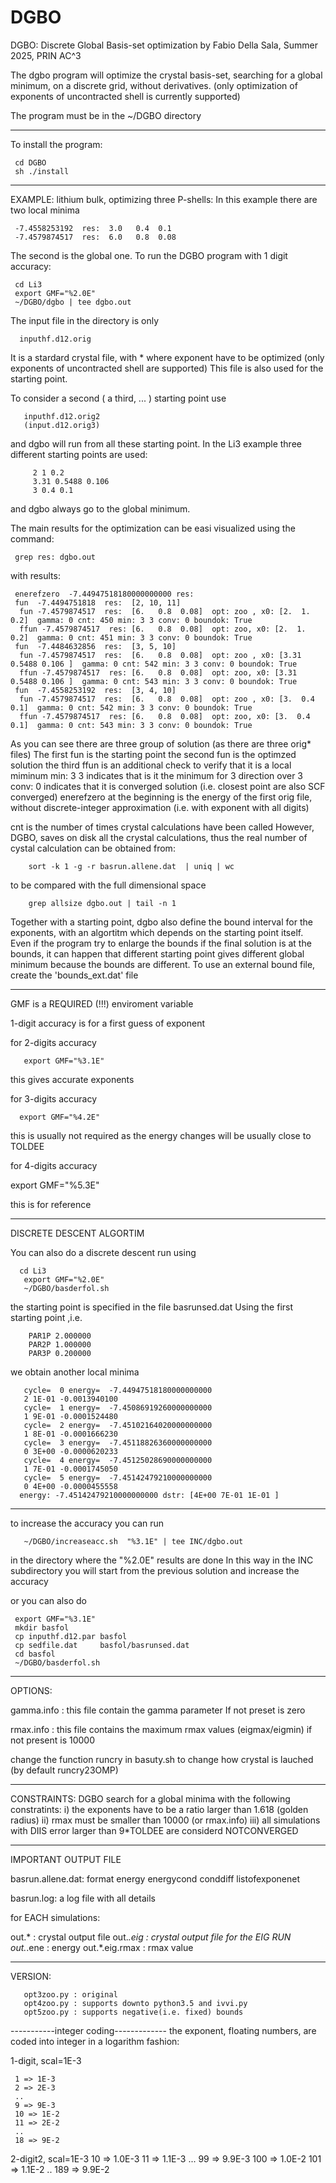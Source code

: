 # DGBO

DGBO: Discrete Global Basis-set optimization
by Fabio Della Sala, Summer 2025, PRIN AC^3


The dgbo program will optimize the crystal basis-set, searching for a global minimum, on a discrete grid, without derivatives.
(only optimization of exponents of uncontracted shell is currently supported)


The program must be in the ~/DGBO directory

------------------------------------------------------
To install the program:

     cd DGBO
     sh ./install
-------------------------------------------------------
EXAMPLE: lithium bulk, optimizing three P-shells:
In this example there are two local minima

     -7.4558253192  res:  3.0   0.4  0.1 
     -7.4579874517  res:  6.0   0.8  0.08
The second is the global one.
To run the DGBO program with 1 digit accuracy:

     cd Li3
     export GMF="%2.0E"
     ~/DGBO/dgbo | tee dgbo.out

The input file in the directory is only

      inputhf.d12.orig

It is a stardard crystal file, with * where exponent have to be optimized
(only exponents of uncontracted shell are supported)
This file is also used for the starting point.

To consider a second ( a third, ... )  starting point use

       inputhf.d12.orig2
       (input.d12.orig3)

and dgbo will run from all these starting point.
In the Li3 example three different starting points are used:

         2 1 0.2
         3.31 0.5488 0.106 
         3 0.4 0.1
and dgbo always go to the global minimum.

The main results for the optimization can be easi visualized using the command:

     grep res: dgbo.out

with results:

     enerefzero  -7.44947518180000000000 res:
     fun  -7.4494751818  res:  [2, 10, 11]
      fun -7.4579874517  res:  [6.   0.8  0.08]  opt: zoo , x0: [2.  1.  0.2]  gamma: 0 cnt: 450 min: 3 3 conv: 0 boundok: True
      ffun -7.4579874517  res: [6.   0.8  0.08]  opt: zoo, x0: [2.  1.  0.2]  gamma: 0 cnt: 451 min: 3 3 conv: 0 boundok: True
     fun  -7.4484632856  res:  [3, 5, 10]
      fun -7.4579874517  res:  [6.   0.8  0.08]  opt: zoo , x0: [3.31   0.5488 0.106 ]  gamma: 0 cnt: 542 min: 3 3 conv: 0 boundok: True
      ffun -7.4579874517  res: [6.   0.8  0.08]  opt: zoo, x0: [3.31   0.5488 0.106 ]  gamma: 0 cnt: 543 min: 3 3 conv: 0 boundok: True
     fun  -7.4558253192  res:  [3, 4, 10]
      fun -7.4579874517  res:  [6.   0.8  0.08]  opt: zoo , x0: [3.  0.4 0.1]  gamma: 0 cnt: 542 min: 3 3 conv: 0 boundok: True
      ffun -7.4579874517  res: [6.   0.8  0.08]  opt: zoo, x0: [3.  0.4 0.1]  gamma: 0 cnt: 543 min: 3 3 conv: 0 boundok: True

As you can see there are three group of solution (as there are three orig* files)
The first fun is the starting point
the second fun is the optimzed solution
the third ffun is an additional check to verify that it is a local miminum
   min: 3 3 indicates that is it the minimum for 3 direction over 3
   conv: 0 indicates that it is converged solution (i.e. closest point are also SCF converged)
enerefzero at the beginning is the energy of the first orig file, without discrete-integer approximation (i.e. with exponent with all digits)

cnt is the number of times crystal calculations have been called
However, DGBO, saves on disk all the crystal calculations, thus the real number of cystal calculation can be obtained from:

        sort -k 1 -g -r basrun.allene.dat  | uniq | wc
to be compared with the full dimensional space

        grep allsize dgbo.out | tail -n 1
   
Together with a starting point, dgbo also define the bound interval for the exponents, with
an algortitm which depends on the starting point itself.
Even if the program try to enlarge the bounds if the final solution is at the bounds, 
it can happen that different starting point gives different global minimum
because the bounds are different.
To use an external bound file, create the 'bounds_ext.dat' file


---------------------------------------------------
GMF is a REQUIRED (!!!) enviroment variable

1-digit accuracy is for a first guess of exponent

for 2-digits accuracy

       export GMF="%3.1E"

this gives accurate exponents

for 3-digits accuracy

      export GMF="%4.2E"

this is usually not required as the energy changes will be usually close to TOLDEE

for 4-digits accuracy

 export GMF="%5.3E"

this is for reference

----------------------------------------------------

DISCRETE DESCENT ALGORTIM

You can also do a discrete descent run using

      cd Li3
       export GMF="%2.0E"
       ~/DGBO/basderfol.sh 
       
the starting point is specified in the file basrunsed.dat
Using the first starting point ,i.e.

        PAR1P 2.000000
        PAR2P 1.000000
        PAR3P 0.200000
        
we obtain another local minima

       cycle=  0 energy=  -7.44947518180000000000
       2 1E-01 -0.0013940100
       cycle=  1 energy=  -7.45086919260000000000
       1 9E-01 -0.0001524480
       cycle=  2 energy=  -7.45102164020000000000
       1 8E-01 -0.0001666230
       cycle=  3 energy=  -7.45118826360000000000
       0 3E+00 -0.0000620233 
       cycle=  4 energy=  -7.45125028690000000000
       1 7E-01 -0.0001745050
       cycle=  5 energy=  -7.45142479210000000000
       0 4E+00 -0.0000455558
      energy: -7.45142479210000000000 dstr: [4E+00 7E-01 1E-01 ]



---------------------------------------------------------
to increase the accuracy you can run

       ~/DGBO/increaseacc.sh  "%3.1E" | tee INC/dgbo.out 
in the directory where the "%2.0E" results are done
In this way in the INC subdirectory you will start from the previous solution and increase the accuracy

or you can also do

     export GMF="%3.1E"
     mkdir basfol
     cp inputhf.d12.par basfol
     cp sedfile.dat     basfol/basrunsed.dat
     cd basfol
     ~/DGBO/basderfol.sh
---------------------------------------------------------
OPTIONS:

gamma.info : this file contain the gamma parameter
             If not preset is zero

rmax.info  : this file contains the maximum rmax values (eigmax/eigmin)
             if not present is 10000


change the function runcry in basuty.sh to change how crystal is lauched
(by default runcry23OMP)

------------------------------------------------------------
CONSTRAINTS:
 DGBO search for a global minima with the following constratints:
 i) the exponents have to be a ratio larger than 1.618 (golden radius)
 ii) rmax must be smaller than 10000 (or rmax.info)
 iii) all simulations with DIIS error larger than 9*TOLDEE are considerd NOTCONVERGED

-----------------
IMPORTANT OUTPUT FILE

basrun.allene.dat: format
 energy energycond conddiff listofexponenet


basrun.log: a log file with all details

for EACH simulations:


out.*          : crystal output file
out.*.eig      : crystal output file for the EIG RUN
out.*.ene      : energy
out.*.eig.rmax : rmax value

----------------------
VERSION:

       opt3zoo.py : original    
       opt4zoo.py : supports downto python3.5 and ivvi.py
       opt5zoo.py : supports negative(i.e. fixed) bounds
 
-----------integer coding-------------
the exponent, floating numbers, are coded into integer in a logarithm fashion:

1-digit, scal=1E-3

     1 => 1E-3
     2 => 2E-3     
     ..
     9 => 9E-3
     10 => 1E-2
     11 => 2E-2
     ..
     18 => 9E-2

2-digit2, scal=1E-3
     10 => 1.0E-3
     11 => 1.1E-3
     ...
     99 => 9.9E-3
     100 => 1.0E-2
     101 => 1.1E-2
     ..
     189 => 9.9E-2
     

